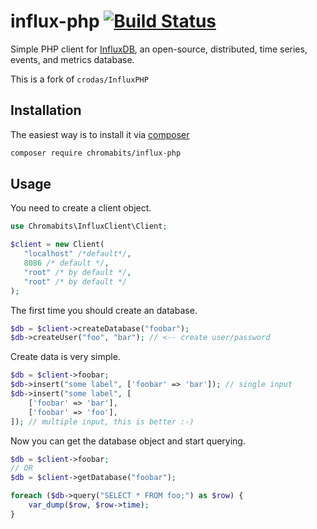 influx-php [![Build Status](https://travis-ci.org/eduard44/influx-php.png?branch=master)](https://travis-ci.org/eduard44/influx-php)
========

Simple PHP client for [InfluxDB](http://influxdb.org/), an open-source, distributed, time series, events, and metrics database.

This is a fork of `crodas/InfluxPHP`

## Installation

The easiest way is to install it via [composer](http://getcomposer.org)

```bash
composer require chromabits/influx-php
```

## Usage

You need to create a client object.

```php
use Chromabits\InfluxClient\Client;

$client = new Client(
   "localhost" /*default*/,
   8086 /* default */,
   "root" /* by default */,
   "root" /* by default */
);
```

The first time you should create an database.

```php
$db = $client->createDatabase("foobar");
$db->createUser("foo", "bar"); // <-- create user/password
```

Create data is very simple.

```php
$db = $client->foobar;
$db->insert("some label", ['foobar' => 'bar']); // single input
$db->insert("some label", [
    ['foobar' => 'bar'],
    ['foobar' => 'foo'],
]); // multiple input, this is better :-)
```

Now you can get the database object and start querying.

```php
$db = $client->foobar;
// OR
$db = $client->getDatabase("foobar");

foreach ($db->query("SELECT * FROM foo;") as $row) {
    var_dump($row, $row->time);
}
```
